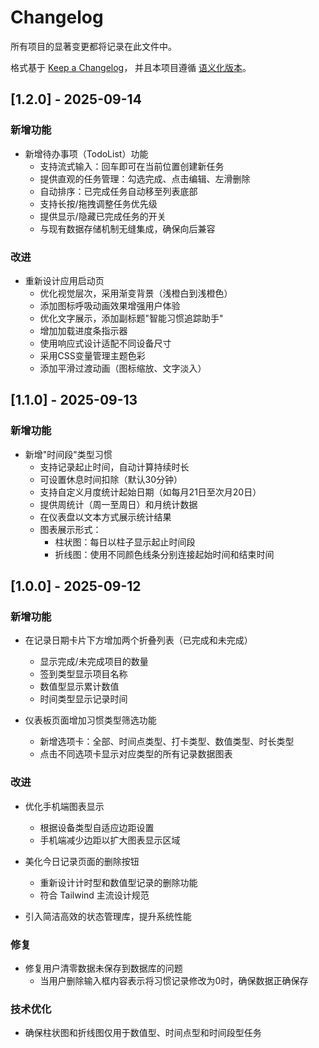 # Changelog

所有项目的显著变更都将记录在此文件中。

格式基于 [Keep a Changelog](https://keepachangelog.com/zh-CN/1.0.0/)，
并且本项目遵循 [语义化版本](https://semver.org/lang/zh-CN/)。

## [1.2.0] - 2025-09-14

### 新增功能

- 新增待办事项（TodoList）功能
  - 支持流式输入：回车即可在当前位置创建新任务
  - 提供直观的任务管理：勾选完成、点击编辑、左滑删除
  - 自动排序：已完成任务自动移至列表底部
  - 支持长按/拖拽调整任务优先级
  - 提供显示/隐藏已完成任务的开关
  - 与现有数据存储机制无缝集成，确保向后兼容

### 改进

- 重新设计应用启动页
  - 优化视觉层次，采用渐变背景（浅橙白到浅橙色）
  - 添加图标呼吸动画效果增强用户体验
  - 优化文字展示，添加副标题"智能习惯追踪助手"
  - 增加加载进度条指示器
  - 使用响应式设计适配不同设备尺寸
  - 采用CSS变量管理主题色彩
  - 添加平滑过渡动画（图标缩放、文字淡入）

## [1.1.0] - 2025-09-13

### 新增功能

- 新增"时间段"类型习惯
  - 支持记录起止时间，自动计算持续时长
  - 可设置休息时间扣除（默认30分钟）
  - 支持自定义月度统计起始日期（如每月21日至次月20日）
  - 提供周统计（周一至周日）和月统计数据
  - 在仪表盘以文本方式展示统计结果
  - 图表展示形式：
    - 柱状图：每日以柱子显示起止时间段
    - 折线图：使用不同颜色线条分别连接起始时间和结束时间

## [1.0.0] - 2025-09-12

### 新增功能

- 在记录日期卡片下方增加两个折叠列表（已完成和未完成）
  - 显示完成/未完成项目的数量
  - 签到类型显示项目名称
  - 数值型显示累计数值
  - 时间类型显示记录时间

- 仪表板页面增加习惯类型筛选功能
  - 新增选项卡：全部、时间点类型、打卡类型、数值类型、时长类型
  - 点击不同选项卡显示对应类型的所有记录数据图表

### 改进

- 优化手机端图表显示
  - 根据设备类型自适应边距设置
  - 手机端减少边距以扩大图表显示区域

- 美化今日记录页面的删除按钮
  - 重新设计计时型和数值型记录的删除功能
  - 符合 Tailwind 主流设计规范

- 引入简洁高效的状态管理库，提升系统性能

### 修复

- 修复用户清零数据未保存到数据库的问题
  - 当用户删除输入框内容表示将习惯记录修改为0时，确保数据正确保存

### 技术优化

- 确保柱状图和折线图仅用于数值型、时间点型和时间段型任务